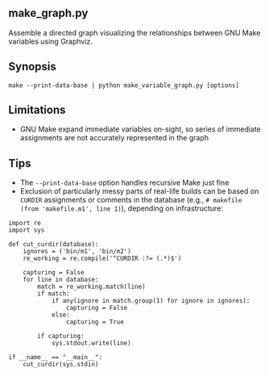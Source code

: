 ## make_graph.py

Assemble a directed graph visualizing the relationships between GNU
Make variables using Graphviz.

## Synopsis

`make --print-data-base | python make_variable_graph.py [options]`

## Limitations

* GNU Make expand immediate variables on-sight, so series of immediate assignments are not accurately represented in the graph

## Tips

* The `--print-data-base` option handles recursive Make just fine
* Exclusion of particularly messy parts of real-life builds can be based on `CURDIR` assignments or comments in the database (e.g., `# makefile (from 'makefile.m1', line 1)`), depending on infrastructure:

```
import re
import sys

def cut_curdir(database):
    ignores = ('bin/m1', 'bin/m2')
    re_working = re.compile('^CURDIR :?= (.*)$')

    capturing = False
    for line in database:
        match = re_working.match(line)
        if match:
            if any(ignore in match.group(1) for ignore in ignores):
                capturing = False
            else:
                capturing = True

        if capturing:
            sys.stdout.write(line)

if __name__ == "__main__":
    cut_curdir(sys.stdin)
```
